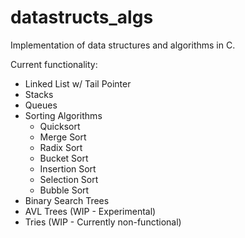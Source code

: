 # datastructs_algs
Implementation of data structures and algorithms in C.

Current functionality:
  - Linked List w/ Tail Pointer
  - Stacks
  - Queues
  - Sorting Algorithms
    - Quicksort
    - Merge Sort
    - Radix Sort
    - Bucket Sort
    - Insertion Sort
    - Selection Sort
    - Bubble Sort
  - Binary Search Trees
  - AVL Trees (WIP - Experimental)
  - Tries (WIP - Currently non-functional)
